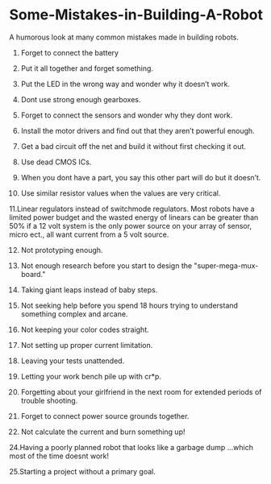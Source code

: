# Some-Mistakes-in-Building-A-Robot

A humorous look at many common mistakes made in building robots.

1. Forget to connect the battery

2. Put it all together and forget something.

3. Put the LED in the wrong way and wonder why it doesn’t work.

4. Dont use strong enough gearboxes.

5. Forget to connect the sensors and wonder why they dont work.

6. Install the motor drivers and find out that they aren’t powerful enough.

7. Get a bad circuit off the net and build it without first checking it out.

8. Use dead CMOS ICs.

9. When you dont have a part, you say this other part will do but it doesn’t.

10. Use similar resistor values when the values are very critical.

11.Linear regulators instead of switchmode regulators. Most robots have a
limited power budget and the wasted energy of linears can be greater
than 50% if a 12 volt system is the only power source on your array of
sensor, micro ect., all want current from a 5 volt source.

12. Not prototyping enough.

13. Not enough research before you start to design the "super-mega-mux-board."

14. Taking giant leaps instead of baby steps.

15. Not seeking help before you spend 18 hours trying to understand something complex and arcane.

16. Not keeping your color codes straight.

18. Not setting up proper current limitation.

19. Leaving your tests unattended.

20. Letting your work bench pile up with cr*p.

21. Forgetting about your girlfriend in the next room for extended periods of trouble shooting.

22. Forget to connect power source grounds together.

23. Not calculate the current and burn something up!

24.Having a poorly planned robot that looks like a garbage dump …which most of the time doesnt work!

25.Starting a project without a primary goal.

